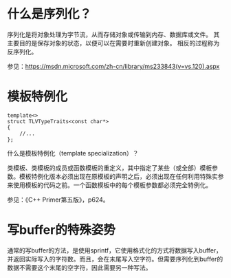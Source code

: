 # 什么是序列化？

序列化是将对象处理为字节流，从而存储对象或传输到内存、数据库或文件。 其主要目的是保存对象的状态，以便可以在需要时重新创建对象。 相反的过程称为反序列化。

参见：https://msdn.microsoft.com/zh-cn/library/ms233843(v=vs.120).aspx

# 模板特例化

```
template<>
struct TLVTypeTraits<const char*>
{
	//...
};
```

什么是模板特例化（template specialization）？

类模板、类模板的成员或函数模板的重定义，其中指定了某些（或全部）模板参数。模板特例化版本必须出现在原模板的声明之后，必须出现在任何利用特殊实参来使用模板的代码之前。一个函数模板中的每个模板参数都必须完全特例化。

参见：《C++ Primer第五版》，p624。

# 写buffer的特殊姿势

通常的写buffer的方法，是使用sprintf，它使用格式化的方式将数据写入buffer，并返回实际写入的字符数。而且，会在末尾写入空字符。但需要序列化到buffer的数据不需要这个末尾的空字符，因此需要另一种写法。